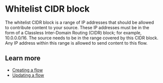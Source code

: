 # Whitelist CIDR block<a name="hp-flow-whitelist-cidr-block"></a>

The whitelist CIDR block is a range of IP addresses that should be allowed to contribute content to your source\. These IP addresses must be in the form of a Classless Inter\-Domain Routing \(CIDR\) block; for example, 10\.0\.0\.0/16\. The source needs to be in the range covered by this CIDR block\. Any IP address within this range is allowed to send content to this flow\.

## Learn more<a name="hp-flow-whitelist-cidr-block-learn"></a>
+ [Creating a flow](https://docs.aws.amazon.com/mediaconnect/latest/ug/flows-create.html?icmpid=docs_mediaconnect_help_panel_hp-create-flow)
+ [Updating a flow](https://docs.aws.amazon.com/mediaconnect/latest/ug/flows-update.html?icmpid=docs_mediaconnect_help_panel_hp-create-flow)